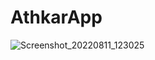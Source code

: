 # AthkarApp
![Screenshot_20220811_123025](https://user-images.githubusercontent.com/109555706/184104735-daffe4e1-94fa-43e7-a7d0-cd70fd19fef2.png)
